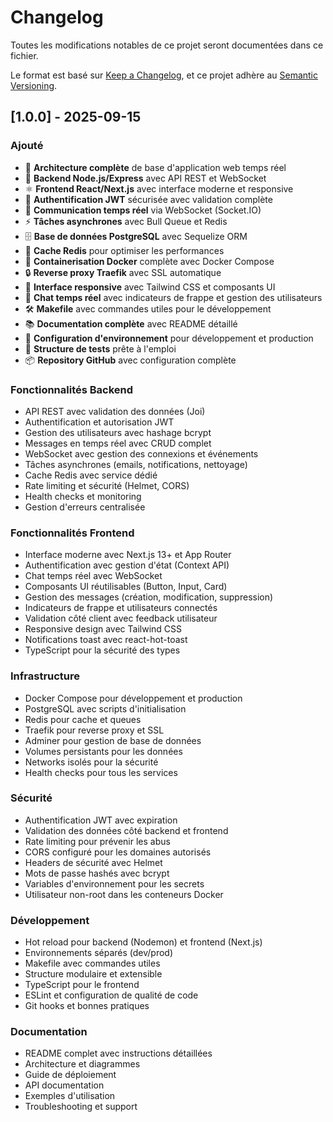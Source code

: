 # Changelog

Toutes les modifications notables de ce projet seront documentées dans ce fichier.

Le format est basé sur [Keep a Changelog](https://keepachangelog.com/fr/1.0.0/),
et ce projet adhère au [Semantic Versioning](https://semver.org/spec/v2.0.0.html).

## [1.0.0] - 2025-09-15

### Ajouté
- 🚀 **Architecture complète** de base d'application web temps réel
- 🔧 **Backend Node.js/Express** avec API REST et WebSocket
- ⚛️ **Frontend React/Next.js** avec interface moderne et responsive
- 🔐 **Authentification JWT** sécurisée avec validation complète
- 🔌 **Communication temps réel** via WebSocket (Socket.IO)
- ⚡ **Tâches asynchrones** avec Bull Queue et Redis
- 🗄️ **Base de données PostgreSQL** avec Sequelize ORM
- 🚀 **Cache Redis** pour optimiser les performances
- 🐳 **Containerisation Docker** complète avec Docker Compose
- 🔒 **Reverse proxy Traefik** avec SSL automatique
- 🎨 **Interface responsive** avec Tailwind CSS et composants UI
- 📱 **Chat temps réel** avec indicateurs de frappe et gestion des utilisateurs
- 🛠️ **Makefile** avec commandes utiles pour le développement
- 📚 **Documentation complète** avec README détaillé
- 🔧 **Configuration d'environnement** pour développement et production
- 🧪 **Structure de tests** prête à l'emploi
- 📦 **Repository GitHub** avec configuration complète

### Fonctionnalités Backend
- API REST avec validation des données (Joi)
- Authentification et autorisation JWT
- Gestion des utilisateurs avec hashage bcrypt
- Messages en temps réel avec CRUD complet
- WebSocket avec gestion des connexions et événements
- Tâches asynchrones (emails, notifications, nettoyage)
- Cache Redis avec service dédié
- Rate limiting et sécurité (Helmet, CORS)
- Health checks et monitoring
- Gestion d'erreurs centralisée

### Fonctionnalités Frontend
- Interface moderne avec Next.js 13+ et App Router
- Authentification avec gestion d'état (Context API)
- Chat temps réel avec WebSocket
- Composants UI réutilisables (Button, Input, Card)
- Gestion des messages (création, modification, suppression)
- Indicateurs de frappe et utilisateurs connectés
- Validation côté client avec feedback utilisateur
- Responsive design avec Tailwind CSS
- Notifications toast avec react-hot-toast
- TypeScript pour la sécurité des types

### Infrastructure
- Docker Compose pour développement et production
- PostgreSQL avec scripts d'initialisation
- Redis pour cache et queues
- Traefik pour reverse proxy et SSL
- Adminer pour gestion de base de données
- Volumes persistants pour les données
- Networks isolés pour la sécurité
- Health checks pour tous les services

### Sécurité
- Authentification JWT avec expiration
- Validation des données côté backend et frontend
- Rate limiting pour prévenir les abus
- CORS configuré pour les domaines autorisés
- Headers de sécurité avec Helmet
- Mots de passe hashés avec bcrypt
- Variables d'environnement pour les secrets
- Utilisateur non-root dans les conteneurs Docker

### Développement
- Hot reload pour backend (Nodemon) et frontend (Next.js)
- Environnements séparés (dev/prod)
- Makefile avec commandes utiles
- Structure modulaire et extensible
- TypeScript pour le frontend
- ESLint et configuration de qualité de code
- Git hooks et bonnes pratiques

### Documentation
- README complet avec instructions détaillées
- Architecture et diagrammes
- Guide de déploiement
- API documentation
- Exemples d'utilisation
- Troubleshooting et support